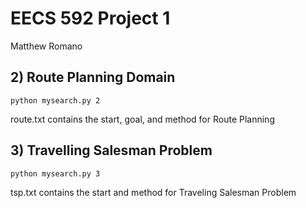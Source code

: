 # EECS 592 Project 1

Matthew Romano


## 2) Route Planning Domain
`python mysearch.py 2`

route.txt contains the start, goal, and method for Route Planning

## 3) Travelling Salesman Problem
`python mysearch.py 3`

tsp.txt contains the start and method for Traveling Salesman Problem


